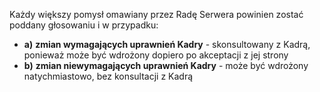 Każdy większy pomysł omawiany przez Radę Serwera powinien zostać poddany głosowaniu i w przypadku:
- **a)** __zmian wymagających uprawnień Kadry__ - skonsultowany z Kadrą, ponieważ może być wdrożony dopiero po akceptacji z jej strony
- **b)** __zmian niewymagających uprawnień Kadry__ - może być wdrożony natychmiastowo, bez konsultacji z Kadrą
